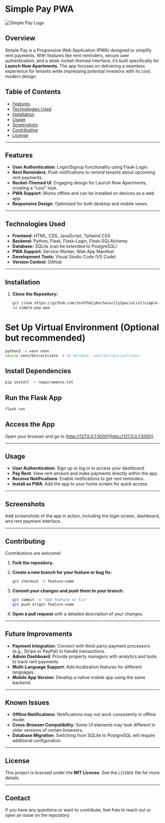 # Simple Pay PWA

![Simple Pay Logo](https://via.placeholder.com/728x90.png?text=Simple+Pay)

## Overview

Simple Pay is a Progressive Web Application (PWA) designed to simplify rent payments. With features like rent reminders, secure user authentication, and a sleek rocket-themed interface, it’s built specifically for **Launch Now Apartments**. The app focuses on delivering a seamless experience for tenants while impressing potential investors with its cool, modern design.

## Table of Contents
- [Features](#features)
- [Technologies Used](#technologies-used)
- [Installation](#installation)
- [Usage](#usage)
- [Screenshots](#screenshots)
- [Contributing](#contributing)
- [License](#license)

---

## Features
- **User Authentication**: Login/Signup functionality using Flask-Login.
- **Rent Reminders**: Push notifications to remind tenants about upcoming rent payments.
- **Rocket-Themed UI**: Engaging design for Launch Now Apartments, creating a "cool" look.
- **PWA Support**: Works offline and can be installed on devices as a web app.
- **Responsive Design**: Optimized for both desktop and mobile views.

---

## Technologies Used
<ul>
  <li><strong>Frontend:</strong> HTML, CSS, JavaScript, Tailwind CSS</li>
  <li><strong>Backend:</strong> Python, Flask, Flask-Login, Flask-SQLAlchemy</li>
  <li><strong>Database:</strong> SQLite (can be extended to PostgreSQL)</li>
  <li><strong>PWA Support:</strong> Service Worker, Web App Manifest</li>
  <li><strong>Development Tools:</strong> Visual Studio Code (VS Code)</li>
  <li><strong>Version Control:</strong> GitHub</li>
</ul>

---

## Installation

1. **Clone the Repository:**
   ```bash
   git clone https://github.com/JoshTheCyberSecuritySpecialist/simple-pay-pwa.git
   cd simple-pay-pwa


# Set Up Virtual Environment (Optional but recommended)

```bash
python3 -m venv venv
source venv/bin/activate  # On Windows: venv\Scripts\activate
```

## Install Dependencies

```bash
pip install -r requirements.txt
```

## Run the Flask App

```bash
flask run
```

## Access the App
Open your browser and go to [http://127.0.0.1:5000](http://127.0.0.1:5000).

---

## Usage
- **User Authentication**: Sign up or log in to access your dashboard.
- **Pay Rent**: View rent amount and make payments directly within the app.
- **Receive Notifications**: Enable notifications to get rent reminders.
- **Install as PWA**: Add the app to your home screen for quick access.

---

## Screenshots
Add screenshots of the app in action, including the login screen, dashboard, and rent payment interface.

---

## Contributing
Contributions are welcome!

1. **Fork the repository.**  
2. **Create a new branch for your feature or bug fix:**

   ```bash
   git checkout -b feature-name
   ```

3. **Commit your changes and push them to your branch:**

   ```bash
   git commit -m "Add feature or fix"
   git push origin feature-name
   ```

4. **Open a pull request** with a detailed description of your changes.

---

## Future Improvements
- **Payment Integration**: Connect with third-party payment processors (e.g., Stripe or PayPal) to handle transactions.
- **Admin Dashboard**: Provide property managers with analytics and tools to track rent payments.
- **Multi-Language Support**: Add localization features for different languages.
- **Mobile App Version**: Develop a native mobile app using the same backend.

---

## Known Issues
- **Offline Notifications**: Notifications may not work consistently in offline mode.
- **Cross-Browser Compatibility**: Some UI elements may look different in older versions of certain browsers.
- **Database Migration**: Switching from SQLite to PostgreSQL will require additional configuration.

---

## License
This project is licensed under the **MIT License**. See the `LICENSE` file for more details.

---

## Contact
If you have any questions or want to contribute, feel free to reach out or open an issue on the repository.
